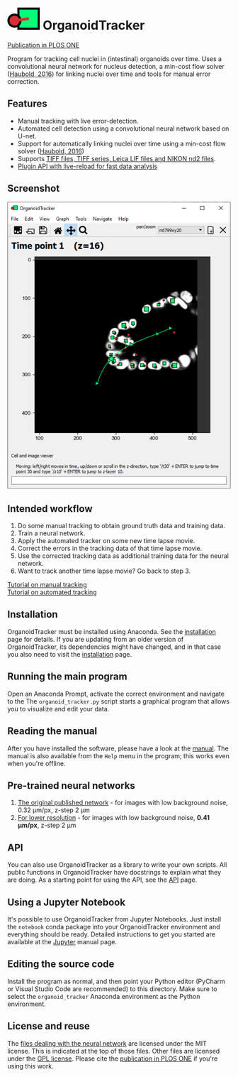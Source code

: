 ![Logo](manuals/images/logo.png) OrganoidTracker
================================================

[Publication in PLOS ONE]

Program for tracking cell nuclei in (intestinal) organoids over time. Uses a convolutional neural network for nucleus detection, a min-cost flow solver ([Haubold, 2016]) for linking nuclei over time and tools for manual error correction.


Features
--------

* Manual tracking with live error-detection.
* Automated cell detection using a convolutional neural network based on U-net.
* Support for automatically linking nuclei over time using a min-cost flow solver ([Haubold, 2016])
* Supports [TIFF files, TIFF series, Leica LIF files and NIKON nd2 files](manuals/IMAGE_FORMATS.md).
* [Plugin API with live-reload for fast data analysis](manuals/PLUGIN_TUTORIAL.md)


Screenshot
----------

![Screenshot of the program](manuals/images/screenshot.png)


Intended workflow
-----------------
1. Do some manual tracking to obtain ground truth data and training data.
2. Train a neural network.
3. Apply the automated tracker on some new time lapse movie.
4. Correct the errors in the tracking data of that time lapse movie.
5. Use the corrected tracking data as additional training data for the neural network.
6. Want to track another time lapse movie? Go back to step 3.

[Tutorial on manual tracking](manuals/MANUAL_TRACKING.md)  
[Tutorial on automated tracking](manuals/AUTOMATIC_TRACKING.md)


Installation
------------
OrganoidTracker must be installed using Anaconda. See the [installation] page for details. If you are updating from an older version of OrganoidTracker, its dependencies might have changed, and in that case you also need to visit the [installation] page.


Running the main program
------------------------
Open an Anaconda Prompt, activate the correct environment and navigate to the 
The `organoid_tracker.py` script starts a graphical program that allows you to visualize and edit your data.


Reading the manual
------------------
After you have installed the software, please have a look at the [manual]. The manual is also available from the `Help` menu in the program; this works even when you're offline.

Pre-trained neural networks
---------------------------
1. [The original published network](https://doi.org/10.17026/dans-274-a78v) - for images with low background noise, 0.32 μm/px, z-step 2 μm
2. [For lower resolution](https://drive.google.com/file/d/1WVGWlR7aHD2w8MWgrGp755MZR6FLPL8V/view?usp=sharing) - for images with low background noise, **0.41 μm/px**, z-step 2 μm

API
---
You can also use OrganoidTracker as a library to write your own scripts. All public functions in OrganoidTracker have docstrings to explain what they are doing. As a starting point for using the API, see the [API] page.

Using a Jupyter Notebook
------------------------
It's possible to use OrganoidTracker from Jupyter Notebooks. Just install the `notebook` conda package into your OrganoidTracker environment and everything should be ready. Detailed instructions to get you started are available at the [Jupyter] manual page.


Editing the source code
-----------------------
Install the program as normal, and then point your Python editor (PyCharm or Visual Studio Code are recommended) to this directory. Make sure to select the `organoid_tracker` Anaconda environment as the Python environment.


License and reuse
-----------------
The [files dealing with the neural network](organoid_tracker/position_detection_cnn) are licensed under the MIT license. This is indicated at the top of those files. Other files are licensed under the [GPL license](LICENSE.txt). Please cite the [publication in PLOS ONE] if you're using this work.


[API]: manuals/API.md
[installation]: manuals/INSTALLATION.md
[manual]: manuals/INDEX.md
[Jupyter]: manuals/JUPYTER_NOTEBOOK.md
[Publication in PLOS ONE]: https://doi.org/10.1371/journal.pone.0240802
[Haubold, 2016]: https://doi.org/10.1007/978-3-319-46478-7_35
